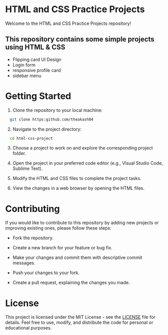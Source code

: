 # HTML and CSS Practice Projects

Welcome to the HTML and CSS Practice Projects repository!

## This repository contains some simple projects using HTML & CSS
- Flipping card UI Design
- Login form
- responsive profile card
- sidebar menu


# Getting Started
1. Clone the repository to your local machine:
```bash
  git clone https:github.com/theakash04
```

2. Navigate to the project directory:
```bash
  cd html-css-project
```

3. Choose a project to work on and explore the corresponding project folder.

4. Open the project in your preferred code editor (e.g., Visual Studio Code, Sublime Text).

5. Modify the HTML and CSS files to complete the project tasks.

6. View the changes in a web browser by opening the HTML files.


# Contributing

If you would like to contribute to this repository by adding new projects or improving existing ones, please follow these steps:

- Fork the repository.

- Create a new branch for your feature or bug fix.

- Make your changes and commit them with descriptive commit messages.

- Push your changes to your fork.

- Create a pull request, explaining the changes you made.

# License

This project is licensed under the MIT License - see the [LICENSE](LICENSE) file for details. Feel free to use, modify, and distribute the code for personal or educational purposes.